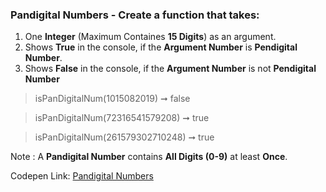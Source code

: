 ### Pandigital Numbers - Create a function that takes: 

1. One **Integer** (Maximum Containes **15 Digits**) as an argument. 
1. Shows **True** in the console, if the **Argument Number** is **Pendigital Number**.
1. Shows **False** in the console, if the **Argument Number** is not **Pendigital Number**

> isPanDigitalNum(1015082019) ➞ false

> isPanDigitalNum(72316541579208) ➞ true

> isPanDigitalNum(261579302710248) ➞ true

Note : A **Pandigital Number** contains **All Digits (0-9)** at least **Once**. 

Codepen Link: [Pandigital Numbers](https://codepen.io/naveencoder/pen/ExYgwJO?editors=0012)